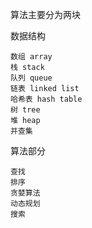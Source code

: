 算法主要分为两块



数据结构

```
数组 array
栈 stack
队列 queue
链表 linked list
哈希表 hash table
树 tree
堆 heap
并查集 
```



算法部分

```
查找
排序
贪婪算法
动态规划
搜索

```


